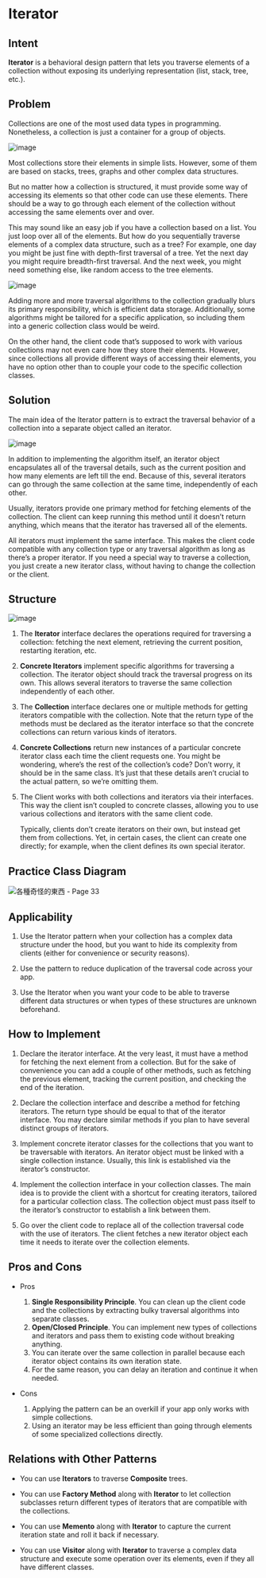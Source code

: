 # Iterator

## Intent
**Iterator** is a behavioral design pattern that lets you traverse elements of a collection without exposing its underlying representation (list, stack, tree, etc.).

## Problem
Collections are one of the most used data types in programming. Nonetheless, a collection is just a container for a group of objects.

![image](https://github.com/SCYeh/Design_Pattern_Practice/assets/88961674/09761ba6-b2eb-4b17-b25a-30f1c0b93183)

Most collections store their elements in simple lists. However, some of them are based on stacks, trees, graphs and other complex data structures.

But no matter how a collection is structured, it must provide some way of accessing its elements so that other code can use these elements. There should be a way to go through each element of the collection without accessing the same elements over and over.

This may sound like an easy job if you have a collection based on a list. You just loop over all of the elements. But how do you sequentially traverse elements of a complex data structure, such as a tree? For example, one day you might be just fine with depth-first traversal of a tree. Yet the next day you might require breadth-first traversal. And the next week, you might need something else, like random access to the tree elements.

![image](https://github.com/SCYeh/Design_Pattern_Practice/assets/88961674/d41c1e41-43c9-49ba-af90-fb53fafca623)

Adding more and more traversal algorithms to the collection gradually blurs its primary responsibility, which is efficient data storage. Additionally, some algorithms might be tailored for a specific application, so including them into a generic collection class would be weird.

On the other hand, the client code that’s supposed to work with various collections may not even care how they store their elements. However, since collections all provide different ways of accessing their elements, you have no option other than to couple your code to the specific collection classes.

## Solution
The main idea of the Iterator pattern is to extract the traversal behavior of a collection into a separate object called an iterator.

![image](https://github.com/SCYeh/Design_Pattern_Practice/assets/88961674/e982fd47-b0b6-4bc7-bafd-d85074f7ea8e)

In addition to implementing the algorithm itself, an iterator object encapsulates all of the traversal details, such as the current position and how many elements are left till the end. Because of this, several iterators can go through the same collection at the same time, independently of each other.

Usually, iterators provide one primary method for fetching elements of the collection. The client can keep running this method until it doesn’t return anything, which means that the iterator has traversed all of the elements.

All iterators must implement the same interface. This makes the client code compatible with any collection type or any traversal algorithm as long as there’s a proper iterator. If you need a special way to traverse a collection, you just create a new iterator class, without having to change the collection or the client.

## Structure
![image](https://github.com/SCYeh/Design_Pattern_Practice/assets/88961674/6f42f2d2-898c-490e-8e03-c7234d82c2c4)

1. The **Iterator** interface declares the operations required for traversing a collection: fetching the next element, retrieving the current position, restarting iteration, etc.

2. **Concrete Iterators** implement specific algorithms for traversing a collection. The iterator object should track the traversal progress on its own. This allows several iterators to traverse the same collection independently of each other.

3. The **Collection** interface declares one or multiple methods for getting iterators compatible with the collection. Note that the return type of the methods must be declared as the iterator interface so that the concrete collections can return various kinds of iterators.

4. **Concrete Collections** return new instances of a particular concrete iterator class each time the client requests one. You might be wondering, where’s the rest of the collection’s code? Don’t worry, it should be in the same class. It’s just that these details aren’t crucial to the actual pattern, so we’re omitting them.


5. The Client works with both collections and iterators via their interfaces. This way the client isn’t coupled to concrete classes, allowing you to use various collections and iterators with the same client code.

    Typically, clients don’t create iterators on their own, but instead get them from collections. Yet, in certain cases, the client can create one directly; for example, when the client defines its own special iterator.

## Practice Class Diagram
![各種奇怪的東西 - Page 33](https://github.com/SCYeh/Design_Pattern_Practice/assets/88961674/6d1444bf-0bb7-42f7-9d99-e5db838c3b1d)

## Applicability
1. Use the Iterator pattern when your collection has a complex data structure under the hood, but you want to hide its complexity from clients (either for convenience or security reasons).

2. Use the pattern to reduce duplication of the traversal code across your app.

3. Use the Iterator when you want your code to be able to traverse different data structures or when types of these structures are unknown beforehand.

## How to Implement
1. Declare the iterator interface. At the very least, it must have a method for fetching the next element from a collection. But for the sake of convenience you can add a couple of other methods, such as fetching the previous element, tracking the current position, and checking the end of the iteration.

2. Declare the collection interface and describe a method for fetching iterators. The return type should be equal to that of the iterator interface. You may declare similar methods if you plan to have several distinct groups of iterators.

3. Implement concrete iterator classes for the collections that you want to be traversable with iterators. An iterator object must be linked with a single collection instance. Usually, this link is established via the iterator’s constructor.

4. Implement the collection interface in your collection classes. The main idea is to provide the client with a shortcut for creating iterators, tailored for a particular collection class. The collection object must pass itself to the iterator’s constructor to establish a link between them.

5. Go over the client code to replace all of the collection traversal code with the use of iterators. The client fetches a new iterator object each time it needs to iterate over the collection elements.

## Pros and Cons
- Pros
    1. **Single Responsibility Principle**. You can clean up the client code and the collections by extracting bulky traversal algorithms into separate classes.
    2. **Open/Closed Principle**. You can implement new types of collections and iterators and pass them to existing code without breaking anything.
    3. You can iterate over the same collection in parallel because each iterator object contains its own iteration state.
    4. For the same reason, you can delay an iteration and continue it when needed.

- Cons
    1. Applying the pattern can be an overkill if your app only works with simple collections.
    2. Using an iterator may be less efficient than going through elements of some specialized collections directly.

## Relations with Other Patterns
- You can use **Iterators** to traverse **Composite** trees.

- You can use **Factory Method** along with **Iterator** to let collection subclasses return different types of iterators that are compatible with the collections.

- You can use **Memento** along with **Iterator** to capture the current iteration state and roll it back if necessary.

- You can use **Visitor** along with **Iterator** to traverse a complex data structure and execute some operation over its elements, even if they all have different classes.
